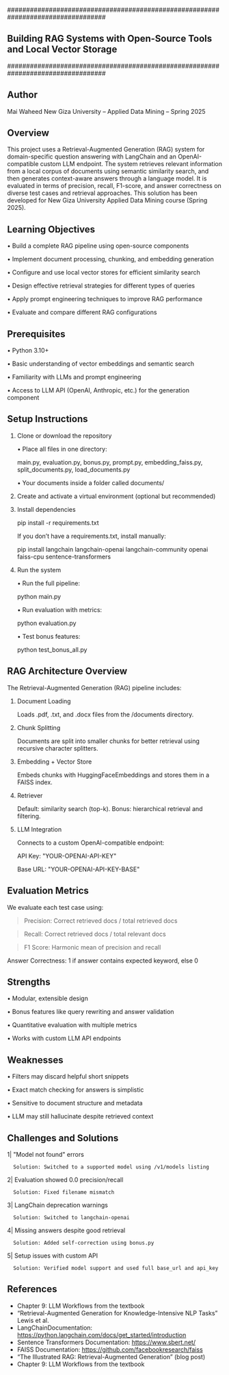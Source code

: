 ##################################################################################
##     Building RAG Systems with Open-Source Tools and Local Vector Storage     ##
##################################################################################


## Author
Mai Waheed
New Giza University – Applied Data Mining – Spring 2025


## Overview

This project uses a Retrieval-Augmented Generation (RAG) system for domain-specific question answering with LangChain and an OpenAI-compatible custom LLM endpoint. The system retrieves relevant information from a local corpus of documents using semantic similarity search, and then generates context-aware answers through a language model.
It is evaluated in terms of precision, recall, F1-score, and answer correctness on diverse test cases and retrieval approaches.
This solution has been developed for New Giza University Applied Data Mining course (Spring 2025).


## Learning Objectives

   • Build a complete RAG pipeline using open-source components

   • Implement document processing, chunking, and embedding generation

   • Configure and use local vector stores for efficient similarity search

   • Design effective retrieval strategies for different types of queries

   • Apply prompt engineering techniques to improve RAG performance

   • Evaluate and compare different RAG configurations

## Prerequisites

 • Python 3.10+

 • Basic understanding of vector embeddings and semantic search

 • Familiarity with LLMs and prompt engineering

 • Access to LLM API (OpenAI, Anthropic, etc.) for the generation component


## Setup Instructions

1. Clone or download the repository

   • Place all files in one directory:

      main.py, evaluation.py, bonus.py, prompt.py, embedding_faiss.py, split_documents.py, load_documents.py

   • Your documents inside a folder called documents/

2. Create and activate a virtual environment (optional but recommended)

3. Install dependencies

   pip install -r requirements.txt

   If you don’t have a requirements.txt, install manually:

   pip install langchain langchain-openai langchain-community openai faiss-cpu sentence-transformers

4. Run the system

   • Run the full pipeline:

   python main.py

   • Run evaluation with metrics:

   python evaluation.py

   • Test bonus features:

   python test_bonus_all.py


## RAG Architecture Overview

The Retrieval-Augmented Generation (RAG) pipeline includes:

   1. Document Loading

      Loads .pdf, .txt, and .docx files from the /documents directory.

   2. Chunk Splitting

      Documents are split into smaller chunks for better retrieval using recursive character splitters.

   3. Embedding + Vector Store

      Embeds chunks with HuggingFaceEmbeddings and stores them in a FAISS index.

   4. Retriever

      Default: similarity search (top-k). Bonus: hierarchical retrieval and filtering.

   5. LLM Integration

      Connects to a custom OpenAI-compatible endpoint:

      API Key: "YOUR-OPENAI-API-KEY"  

      Base URL: "YOUR-OPENAI-API-KEY-BASE"

## Evaluation Metrics

We evaluate each test case using:

   > Precision: Correct retrieved docs / total retrieved docs

   > Recall: Correct retrieved docs / total relevant docs

   > F1 Score: Harmonic mean of precision and recall

   Answer Correctness: 1 if answer contains expected keyword, else 0


## Strengths

   • Modular, extensible design

   • Bonus features like query rewriting and answer validation

   • Quantitative evaluation with multiple metrics

   • Works with custom LLM API endpoints

## Weaknesses

   • Filters may discard helpful short snippets

   • Exact match checking for answers is simplistic

   • Sensitive to document structure and metadata

   • LLM may still hallucinate despite retrieved context


## Challenges and Solutions

   1| "Model not found" errors

      Solution: Switched to a supported model using /v1/models listing

   2| Evaluation showed 0.0 precision/recall

      Solution: Fixed filename mismatch

   3| LangChain deprecation warnings

      Solution: Switched to langchain-openai

   4| Missing answers despite good retrieval

      Solution: Added self-correction using bonus.py

   5| Setup issues with custom API
   
      Solution: Verified model support and used full base_url and api_key


## References
   - Chapter 9: LLM Workflows from the textbook
   - “Retrieval-Augmented Generation for Knowledge-Intensive NLP Tasks”
   Lewis et al.
   - LangChainDocumentation: https://python.langchain.com/docs/get_started/introduction
   - Sentence Transformers Documentation: https://www.sbert.net/
   - FAISS Documentation: https://github.com/facebookresearch/faiss
   - “The Illustrated RAG: Retrieval-Augmented Generation” (blog post)
   - Chapter 9: LLM Workflows from the textbook
